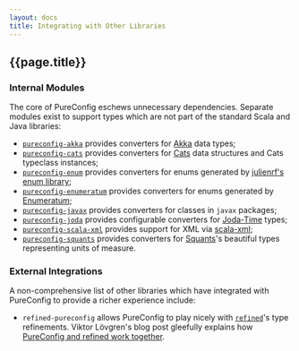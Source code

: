 ```yaml
---
layout: docs
title: Integrating with Other Libraries
---
```


## {{page.title}}

### Internal Modules

The core of PureConfig eschews unnecessary dependencies. Separate modules exist to support types which are not part of the standard Scala and Java libraries:

- [`pureconfig-akka`](https://github.com/pureconfig/pureconfig/tree/master/modules/akka) provides converters for [Akka](http://akka.io/) data types;
- [`pureconfig-cats`](https://github.com/pureconfig/pureconfig/tree/master/modules/cats) provides converters for [Cats](http://typelevel.org/cats/) data structures and Cats typeclass instances;
- [`pureconfig-enum`](https://github.com/pureconfig/pureconfig/tree/master/modules/enum) provides converters for enums generated by [julienrf's enum library](https://github.com/julienrf/enum);
- [`pureconfig-enumeratum`](https://github.com/pureconfig/pureconfig/tree/master/modules/enumeratum) provides converters for enums generated by [Enumeratum](https://github.com/lloydmeta/enumeratum);
- [`pureconfig-javax`](https://github.com/pureconfig/pureconfig/tree/master/modules/javax) provides converters for classes in `javax` packages;
- [`pureconfig-joda`](https://github.com/pureconfig/pureconfig/tree/master/modules/joda) provides configurable converters for [Joda-Time](http://www.joda.org/joda-time/) types;
- [`pureconfig-scala-xml`](https://github.com/pureconfig/pureconfig/tree/master/modules/scala-xml) provides support for XML via [scala-xml](https://github.com/scala/scala-xml);
- [`pureconfig-squants`](https://github.com/pureconfig/pureconfig/tree/master/modules/squants) provides converters for [Squants](http://www.squants.com/)'s beautiful types representing units of measure.

### External Integrations

A non-comprehensive list of other libraries which have integrated with PureConfig to provide a richer experience include:

- `refined-pureconfig` allows PureConfig to play nicely with [`refined`](https://github.com/fthomas/refined/)'s type refinements. Viktor Lövgren's blog post gleefully explains how [PureConfig and refined work together](https://blog.vlovgr.se/posts/2016-12-24-refined-configuration.html).
